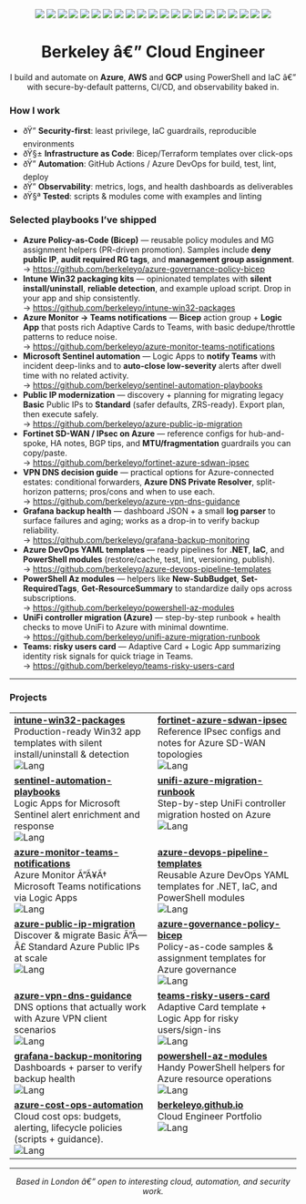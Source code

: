 <p align="center">
  <!-- Clouds -->
  <img src="https://img.shields.io/badge/Azure-0D47A1?logo=microsoftazure&logoColor=white" />
  <img src="https://img.shields.io/badge/AWS-232F3E?logo=amazonaws&logoColor=white" />
  <img src="https://img.shields.io/badge/GCP-1A73E8?logo=googlecloud&logoColor=white" />

  <!-- Azure focus -->
  <img src="https://img.shields.io/badge/Policy%20as%20Code-Bicep-2B95F0?logo=azurepipelines&logoColor=white" />
  <img src="https://img.shields.io/badge/Microsoft%20Intune-4B8BF4?logo=microsoftintune&logoColor=white" />
  <img src="https://img.shields.io/badge/Microsoft%20Sentinel-2C7BE5?logo=microsoftazure&logoColor=white" />
  <img src="https://img.shields.io/badge/Azure%20DevOps-0078D7?logo=azuredevops&logoColor=white" />

  <!-- AWS focus -->
  <img src="https://img.shields.io/badge/EC2-FF9900?logo=amazonec2&logoColor=white" />
  <img src="https://img.shields.io/badge/IAM-4053D6?logo=amazonaws&logoColor=white" />
  <img src="https://img.shields.io/badge/VPC-232F3E?logo=amazonaws&logoColor=white" />

  <!-- GCP focus -->
  <img src="https://img.shields.io/badge/Compute%20Engine-1A73E8?logo=googlecloud&logoColor=white" />
  <img src="https://img.shields.io/badge/Cloud%20Run-4285F4?logo=googlecloud&logoColor=white" />
  <img src="https://img.shields.io/badge/BigQuery-669DF6?logo=googlebigquery&logoColor=white" />

  <!-- Platform & tooling -->
  <img src="https://img.shields.io/badge/Terraform-5C4EE5?logo=terraform&logoColor=white" />
  <img src="https://img.shields.io/badge/Bicep-2B95F0?logo=azurepipelines&logoColor=white" />
  <img src="https://img.shields.io/badge/PowerShell-5391FE?logo=powershell&logoColor=white" />
  <img src="https://img.shields.io/badge/GitHub%20Actions-000000?logo=githubactions&logoColor=white" />
  <img src="https://img.shields.io/badge/Kubernetes-326CE5?logo=kubernetes&logoColor=white" />
  <img src="https://img.shields.io/badge/Docker-2496ED?logo=docker&logoColor=white" />
  <img src="https://img.shields.io/badge/Grafana-F46800?logo=grafana&logoColor=white" />
  <img src="https://img.shields.io/badge/Python-3776AB?logo=python&logoColor=white" />
</p>
<h1 align="center">Berkeley â€” Cloud Engineer</h1>
<p align="center">
  I build and automate on <b>Azure</b>, <b>AWS</b> and <b>GCP</b> using PowerShell and IaC â€” with secure-by-default patterns, CI/CD, and observability baked in.
</p>

### How I work
- ðŸ” **Security-first**: least privilege, IaC guardrails, reproducible environments  
- ðŸ§± **Infrastructure as Code**: Bicep/Terraform templates over click-ops  
- ðŸ” **Automation**: GitHub Actions / Azure DevOps for build, test, lint, deploy  
- ðŸ”­ **Observability**: metrics, logs, and health dashboards as deliverables  
- ðŸ§ª **Tested**: scripts & modules come with examples and linting

### Selected playbooks I’ve shipped
- **Azure Policy-as-Code (Bicep)** — reusable policy modules and MG assignment helpers (PR-driven promotion). Samples include **deny public IP**, **audit required RG tags**, and **management group assignment**.  
  → https://github.com/berkeleyo/azure-governance-policy-bicep
- **Intune Win32 packaging kits** — opinionated templates with **silent install/uninstall**, **reliable detection**, and example upload script. Drop in your app and ship consistently.  
  → https://github.com/berkeleyo/intune-win32-packages
- **Azure Monitor → Teams notifications** — **Bicep** action group + **Logic App** that posts rich Adaptive Cards to Teams, with basic dedupe/throttle patterns to reduce noise.  
  → https://github.com/berkeleyo/azure-monitor-teams-notifications
- **Microsoft Sentinel automation** — Logic Apps to **notify Teams** with incident deep-links and to **auto-close low-severity** alerts after dwell time with no related activity.  
  → https://github.com/berkeleyo/sentinel-automation-playbooks
- **Public IP modernization** — discovery + planning for migrating legacy **Basic** Public IPs to **Standard** (safer defaults, ZRS-ready). Export plan, then execute safely.  
  → https://github.com/berkeleyo/azure-public-ip-migration
- **Fortinet SD-WAN / IPsec on Azure** — reference configs for hub-and-spoke, HA notes, BGP tips, and **MTU/fragmentation** guardrails you can copy/paste.  
  → https://github.com/berkeleyo/fortinet-azure-sdwan-ipsec
- **VPN DNS decision guide** — practical options for Azure-connected estates: conditional forwarders, **Azure DNS Private Resolver**, split-horizon patterns; pros/cons and when to use each.  
  → https://github.com/berkeleyo/azure-vpn-dns-guidance
- **Grafana backup health** — dashboard JSON + a small **log parser** to surface failures and aging; works as a drop-in to verify backup reliability.  
  → https://github.com/berkeleyo/grafana-backup-monitoring
- **Azure DevOps YAML templates** — ready pipelines for **.NET**, **IaC**, and **PowerShell modules** (restore/cache, test, lint, versioning, publish).  
  → https://github.com/berkeleyo/azure-devops-pipeline-templates
- **PowerShell Az modules** — helpers like **New-SubBudget**, **Set-RequiredTags**, **Get-ResourceSummary** to standardize daily ops across subscriptions.  
  → https://github.com/berkeleyo/powershell-az-modules
- **UniFi controller migration (Azure)** — step-by-step runbook + health checks to move UniFi to Azure with minimal downtime.  
  → https://github.com/berkeleyo/unifi-azure-migration-runbook
- **Teams: risky users card** — Adaptive Card + Logic App summarizing identity risk signals for quick triage in Teams.  
  → https://github.com/berkeleyo/teams-risky-users-card
---

### Projects
<table><tr>
<td valign="top" width="50%">
  <b><a href="https://github.com/berkeleyo/intune-win32-packages">intune-win32-packages</a></b><br/>
  Production-ready Win32 app templates with silent install/uninstall & detection<br/>
  <img alt="Lang" src="https://img.shields.io/badge/PowerShell-informational" />
</td>
<td valign="top" width="50%">
  <b><a href="https://github.com/berkeleyo/fortinet-azure-sdwan-ipsec">fortinet-azure-sdwan-ipsec</a></b><br/>
  Reference IPsec configs and notes for Azure SD-WAN topologies<br/>
  <img alt="Lang" src="https://img.shields.io/badge/Code-informational" />
</td>
</tr>
<tr>
<td valign="top" width="50%">
  <b><a href="https://github.com/berkeleyo/sentinel-automation-playbooks">sentinel-automation-playbooks</a></b><br/>
  Logic Apps for Microsoft Sentinel alert enrichment and response<br/>
  <img alt="Lang" src="https://img.shields.io/badge/Code-informational" />
</td>
<td valign="top" width="50%">
  <b><a href="https://github.com/berkeleyo/unifi-azure-migration-runbook">unifi-azure-migration-runbook</a></b><br/>
  Step-by-step UniFi controller migration hosted on Azure<br/>
  <img alt="Lang" src="https://img.shields.io/badge/PowerShell-informational" />
</td>
</tr>
<tr>
<td valign="top" width="50%">
  <b><a href="https://github.com/berkeleyo/azure-monitor-teams-notifications">azure-monitor-teams-notifications</a></b><br/>
  Azure Monitor Ã”Ã¥Ã† Microsoft Teams notifications via Logic Apps<br/>
  <img alt="Lang" src="https://img.shields.io/badge/PowerShell-informational" />
</td>
<td valign="top" width="50%">
  <b><a href="https://github.com/berkeleyo/azure-devops-pipeline-templates">azure-devops-pipeline-templates</a></b><br/>
  Reusable Azure DevOps YAML templates for .NET, IaC, and PowerShell modules<br/>
  <img alt="Lang" src="https://img.shields.io/badge/Code-informational" />
</td>
</tr>
<tr>
<td valign="top" width="50%">
  <b><a href="https://github.com/berkeleyo/azure-public-ip-migration">azure-public-ip-migration</a></b><br/>
  Discover & migrate Basic Ã”Ã—Â£ Standard Azure Public IPs at scale<br/>
  <img alt="Lang" src="https://img.shields.io/badge/PowerShell-informational" />
</td>
<td valign="top" width="50%">
  <b><a href="https://github.com/berkeleyo/azure-governance-policy-bicep">azure-governance-policy-bicep</a></b><br/>
  Policy-as-code samples & assignment templates for Azure governance<br/>
  <img alt="Lang" src="https://img.shields.io/badge/Bicep-informational" />
</td>
</tr>
<tr>
<td valign="top" width="50%">
  <b><a href="https://github.com/berkeleyo/azure-vpn-dns-guidance">azure-vpn-dns-guidance</a></b><br/>
  DNS options that actually work with Azure VPN client scenarios<br/>
  <img alt="Lang" src="https://img.shields.io/badge/Code-informational" />
</td>
<td valign="top" width="50%">
  <b><a href="https://github.com/berkeleyo/teams-risky-users-card">teams-risky-users-card</a></b><br/>
  Adaptive Card template + Logic App for risky users/sign-ins<br/>
  <img alt="Lang" src="https://img.shields.io/badge/Code-informational" />
</td>
</tr>
<tr>
<td valign="top" width="50%">
  <b><a href="https://github.com/berkeleyo/grafana-backup-monitoring">grafana-backup-monitoring</a></b><br/>
  Dashboards + parser to verify backup health<br/>
  <img alt="Lang" src="https://img.shields.io/badge/Python-informational" />
</td>
<td valign="top" width="50%">
  <b><a href="https://github.com/berkeleyo/powershell-az-modules">powershell-az-modules</a></b><br/>
  Handy PowerShell helpers for Azure resource operations<br/>
  <img alt="Lang" src="https://img.shields.io/badge/PowerShell-informational" />
</td>
</tr>
<tr>
<td valign="top" width="50%">
  <b><a href="https://github.com/berkeleyo/azure-cost-ops-automation">azure-cost-ops-automation</a></b><br/>
  Cloud cost ops: budgets, alerting, lifecycle policies (scripts + guidance).<br/>
  <img alt="Lang" src="https://img.shields.io/badge/PowerShell-informational" />
</td>
<td valign="top" width="50%">
  <b><a href="https://github.com/berkeleyo/berkeleyo.github.io">berkeleyo.github.io</a></b><br/>
  Cloud Engineer Portfolio<br/>
  <img alt="Lang" src="https://img.shields.io/badge/HTML-informational" />
</td>
</tr></table>

---

<p align="center">
  <i>Based in London â€” open to interesting cloud, automation, and security work.</i>
</p>